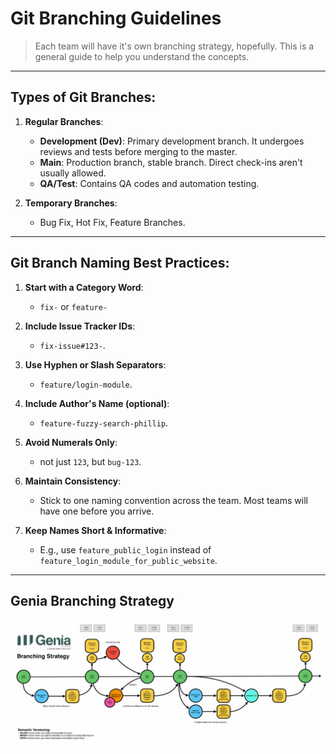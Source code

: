 # Git Branching Guidelines

> Each team will have it's own branching strategy, hopefully. This is a general guide to help you understand the concepts.

---

## Types of Git Branches:

1. **Regular Branches**:

   - **Development (Dev)**: Primary development branch. It undergoes reviews and tests before merging to the master.
   - **Main**: Production branch, stable branch. Direct check-ins aren't usually allowed.
   - **QA/Test**: Contains QA codes and automation testing.

2. **Temporary Branches**:
   - Bug Fix, Hot Fix, Feature Branches.

---

## Git Branch Naming Best Practices:

1. **Start with a Category Word**:
   - `fix-` or `feature-`
2. **Include Issue Tracker IDs**:

   - `fix-issue#123-`.

3. **Use Hyphen or Slash Separators**:

   - `feature/login-module`.

4. **Include Author's Name (optional)**:

   - `feature-fuzzy-search-phillip`.

5. **Avoid Numerals Only**:

   - not just `123`, but `bug-123`.

6. **Maintain Consistency**:

   - Stick to one naming convention across the team. Most teams will have one before you arrive.

7. **Keep Names Short & Informative**:
   - E.g., use `feature_public_login` instead of `feature_login_module_for_public_website`.

---

## Genia Branching Strategy

![Alt text](image.png)
